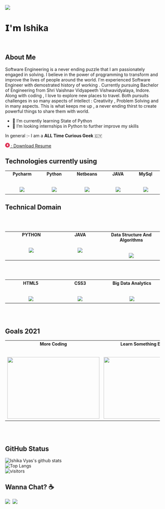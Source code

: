 
<p>
  <img src="https://media.giphy.com/media/xHEPtVlwQ4sJs07clI/giphy.gif" width="200px"></p>

# 𝗜'𝗺 Ishika  
<br>

## About Me
Software Engineering is a never ending puzzle that I am passionately engaged in solving. I believe in the power of prqgramming to transform and improve the lives of people around the world.
I'm experienced Software Engineer with demostrated history of working . Currently pursuing Bachelor of Engineering from Shri Vaishnav Vidyapeeth Vishwavidyalaya, Indore.
Along with coding , I love to explore new places to travel. Both pursuits challenges in so many aspects of intellect : Creativity , Problem Solving and in many aspects.
This is what keeps me up , a never ending thirst to create powerful things to share them with world.
<br>

- 🌱 I’m currently learning State of Python
- 🤝 I’m looking internships in Python to further improve my skills

In general :- I am a **ALL Time Curious Geek**  🇨🇾
<p><a href="https://drive.google.com/file/d/1qmqD4sT4_cO7Rtjf8Kk6CQAgZWmu2al8/view?usp=sharing"><img height="15px"  width="15px" src="https://github.com/shubhamchauda/shubhamchauda/blob/master/1486485559-118arrow-down-download-downloads-downloading-save_81191.png"> : Download Resume</a></p>

## Technologies currently using 
<table>
  <tbody>
    <tr valign="top">
      <td width="10%" align="center">
        <span><strong>Pycharm</strong></span><br><br><br>
        <img height="64px" src="https://seeklogo.com/images/P/pycharm-logo-51B1427388-seeklogo.com.png">
      </td>
      <td width="10%" align="center">
        <span><strong>Python</strong></span><br><br><br>
        <img height="64px" src="https://seeklogo.com/images/P/python-logo-C50EED1930-seeklogo.com.png">
      </td>
      <td width="10%" align="center">
        <span><strong>Netbeans</strong></span><br><br><br>
        <img height="64px" src="https://seeklogo.com/images/N/NetBeans-logo-C762AE6DB8-seeklogo.com.png">
      </td>
      <td width="10%" align="center">
        <span><strong>JAVA</strong></span><br><br><br>
        <img height="64px" src="https://seeklogo.com/images/J/java-logo-7833D1D21A-seeklogo.com.png">
      </td>
      <td width="10%" align="center">
        <span><strong>MySql</strong></span><br><br><br>
        <img height="64px" src="https://seeklogo.com/images/M/mysql-logo-B047FB7790-seeklogo.com.png">
      </td>
      
      

  </tbody>
</table>



## Technical Domain
<br>
<br>

<table>
  <tbody>
    <tr valign="top">
      <td width="10%" align="center">
        <span><strong>PYTHON</strong></span><br><br><br>
        <img height="64px" src="https://cdn.svgporn.com/logos/python.svg">
      </td>
      <td width="10%" align="center">
        <span><strong>JAVA</strong></span><br><br><br>
        <img height="64px" src="https://cdn.svgporn.com/logos/java.svg">
      </td>
      <td width="10%" align="center">
        <span><strong>Data Structure And Algorithms</strong></span><br><br><br>
        <img height="64px" src="https://qph.fs.quoracdn.net/main-qimg-db82e2c8bfbe27bed2620309c8bfa187">
      </td>
      

   </tbody>

</table>
<br>
<br>

<table>
  <tbody>
    <tr valign="top">
         <td width="10%" align="center">
        <span><strong>HTML5</strong></span><br><br><br>
        <img height="64px" src="https://cdn.svgporn.com/logos/html-5.svg">
      </td>  
      <td width="10%" align="center">
        <span><strong>CSS3</strong></span><br><br><br>
        <img height="64px" src="https://cdn.svgporn.com/logos/css-3.svg">
      </td>
      <td width="10%" align="center">
        <span><strong>Big Data Analytics</strong></span><br><br><br>
        <img height="64px" src="https://cdn.educba.com/academy/wp-content/uploads/2018/12/Big-Data.jpg.webp">
      </td>

   </tbody>
</table>
<br>
<br>

## Goals 2021

<table>
  <tbody>
    <tr valign="top">
      <td width="10%" align="center">
        <span><strong>More Coding</strong></span><br><br><br>
        <img height="200px" src="https://media.giphy.com/media/TilmLMmWrRYYHjLfub/giphy.gif" width="300px">
      </td>
      <td width="10%" align="center">
        <span><strong>Learn Something Everytime</strong></span><br><br><br>
        <img height="200px" src="https://media.giphy.com/media/1jVKrnScBhszwCYSdN/giphy.gif" width="300px">
      </td>
      <td width="10%" align="center">
        <span><strong>Establishment of  Networks</strong></span><br><br><br>
        <img height="200px" src="https://media.giphy.com/media/wjEwvAMkkoUmLOc722/giphy.gif" width="300px">
      </td>
      <td width="10%" align="center">
        <span><strong>Travel And Explore</strong></span><br><br><br>
        <img height="200px" src="https://media.giphy.com/media/l41YnKSInZIQxa2ly/giphy.gif" width="300px">
      </td>
      </tbody>
</table>

<br>
<br>
 
 ## GitHub Status

![Ishika Vyas's github stats](https://github-readme-stats.vercel.app/api?username=ishikavyas18&show_icons=true&theme=radical)
<br>
![Top Langs](https://github-readme-stats.vercel.app/api/top-langs/?username=ishikavyas18&show_icons=true&theme=radical)
<br>
![visitors](https://visitor-badge.glitch.me/badge?page_id=ishikavyas18.ishikavyas18)


## Wanna Chat? ☕

  <a href="https://www.linkedin.com/in/shubham-chauda-a2395a140/">
    <img align="left" width="24px" src="https://github.com/TheDudeThatCode/TheDudeThatCode/blob/master/Assets/Linkedin.svg" />
  </a>

  <a href="mailto:chaudashubham@gmail.com">
    <img align="left" width="26px" src="https://github.com/TheDudeThatCode/TheDudeThatCode/blob/master/Assets/Gmail.svg" />
  </a>
 
